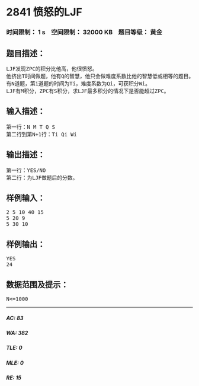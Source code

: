# 2841 愤怒的LJF   
### 时间限制： 1 s&nbsp;&nbsp;&nbsp;&nbsp;空间限制： 32000 KB&nbsp;&nbsp;&nbsp;&nbsp;题目等级： 黄金  
## 题目描述：  

<pre>
LJF发现ZPC的积分比他高，他很愤怒。
他挤出T时间做题，他有Q的智慧，他只会做难度系数比他的智慧低或相等的题目。
有N道题，第i道题的时间为Ti，难度系数为Qi，可获积分Wi。
LJF有M积分，ZPC有S积分，求LJF最多积分的情况下是否能超过ZPC。
</pre>
  
  
## 输入描述：  

<pre>
第一行：N M T Q S
第二行到第N+1行：Ti Qi Wi
</pre>
  
  
## 输出描述：  

<pre>
第一行：YES/NO
第二行：为LJF做题后的分数。
</pre>
  
  
## 样例输入：  

<pre>
2 5 10 40 15
5 20 9
5 30 10
</pre>
  
  
## 样例输出：  

<pre>
YES
24
</pre>
  
  
## 数据范围及提示：  

<pre>
N<=1000
</pre>
  
  
***  

##### AC: 83  
##### WA: 382  
##### TLE: 0  
##### MLE: 0  
##### RE: 15  

